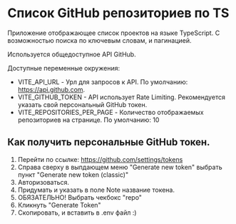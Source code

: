 # Список GitHub репозиториев по TS

Приложение отображающее список проектов на языке TypeScript. С возможностью поиска по ключевым словам, и пагинацией.

Используется общедоступное API GitHub.

Доступные переменные окружения:

- VITE_API_URL - Урл для запросов к API. По умолчанию: https://api.github.com.
- VITE_GITHUB_TOKEN - API использует Rate Limiting. Рекомендуется указать свой персональный GitHub токен.
- VITE_REPOSITORIES_PER_PAGE - Количество отображаемых репозиториев на странице. По умолчанию: 10

## Как получить персональные GitHub токен.

1) Перейти по ссылке: https://github.com/settings/tokens
2) Справа сверху в выпдающем меню "Generate new token" выбрать пункт "Generate new token (classic)"
3) Авторизоваться.
4) Придумать и указать в поле Note название токена.
5) ОБЯЗАТЕЛЬНО! Выбрать чекбокс "repo"
6) Кликнуть "Generate Token"
7) Скопировать, и вставить в .env файл :)